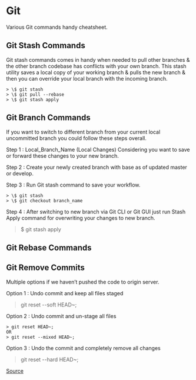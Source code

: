 # Git

Various Git commands handy cheatsheet.

## Git Stash Commands

Git stash commands comes in handy when needed to pull other branches & the other branch codebase has conflicts with your own branch. This stash utility saves a local copy of your working branch & pulls the new branch & then you can override your local branch with the incoming branch.

```text
> \$ git stash
> \$ git pull --rebase
> \$ git stash apply
```

## Git Branch Commands

If you want to switch to different branch from your current local uncommitted branch you could follow these steps overall.

Step 1 : Local\_Branch\_Name \(Local Changes\) Considering you want to save or forward these changes to your new branch.

Step 2 : Create your newly created branch with base as of updated master or develop.

Step 3 : Run Git stash command to save your workflow.

```text
> \$ git stash
> \$ git checkout branch_name
```

Step 4 : After switching to new branch via Git CLI or Git GUI just run Stash Apply command for overwriting your changes to new branch.

> $ git stash apply

## Git Rebase Commands

## Git Remove Commits

Multiple options if we haven’t pushed the code to origin server.

Option 1 : Undo commit and keep all files staged

> git reset --soft HEAD~;

Option 2 : Undo commit and un-stage all files

```text
> git reset HEAD~;
OR
> git reset --mixed HEAD~;
```

Option 3 : Undo the commit and completely remove all changes

> git reset --hard HEAD~;

[Source](https://bytefreaks.net/programming-2/how-to-undo-a-git-commit-that-was-not-pushed)

